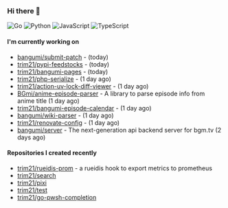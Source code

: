 ### Hi there 👋

![Go](https://img.shields.io/badge/go-%2300ADD8.svg?style=for-the-badge&logo=go&logoColor=white)
![Python](https://img.shields.io/badge/python-3670A0?style=for-the-badge&logo=python&logoColor=ffdd54)
![JavaScript](https://img.shields.io/badge/javascript-%23323330.svg?style=for-the-badge&logo=javascript&logoColor=%23F7DF1E)
![TypeScript](https://img.shields.io/badge/typescript-%23007ACC.svg?style=for-the-badge&logo=typescript&logoColor=white)

#### I'm currently working on

- [bangumi/submit-patch](https://github.com/bangumi/submit-patch) -  (today)
- [trim21/pypi-feedstocks](https://github.com/trim21/pypi-feedstocks) -  (today)
- [trim21/bangumi-pages](https://github.com/trim21/bangumi-pages) -  (today)
- [trim21/php-serialize](https://github.com/trim21/php-serialize) -  (1 day ago)
- [trim21/action-uv-lock-diff-viewer](https://github.com/trim21/action-uv-lock-diff-viewer) -  (1 day ago)
- [BGmi/anime-episode-parser](https://github.com/BGmi/anime-episode-parser) - A library to parse episode info from anime title (1 day ago)
- [trim21/bangumi-episode-calendar](https://github.com/trim21/bangumi-episode-calendar) -  (1 day ago)
- [bangumi/wiki-parser](https://github.com/bangumi/wiki-parser) -  (1 day ago)
- [trim21/renovate-config](https://github.com/trim21/renovate-config) -  (1 day ago)
- [bangumi/server](https://github.com/bangumi/server) - The next-generation api backend server for bgm.tv (2 days ago)

#### Repositories I created recently

- [trim21/rueidis-prom](https://github.com/trim21/rueidis-prom) - a rueidis hook to export metrics to prometheus
- [trim21/search](https://github.com/trim21/search)
- [trim21/pixi](https://github.com/trim21/pixi)
- [trim21/test](https://github.com/trim21/test)
- [trim21/go-pwsh-completion](https://github.com/trim21/go-pwsh-completion)
